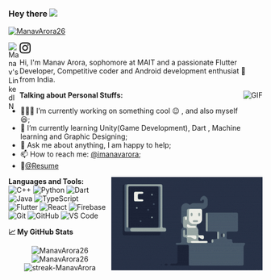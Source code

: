 
<!---
ManavArora26/ManavArora26 is a ✨ special ✨ repository because its `README.md` (this file) appears on your GitHub profile.
You can click the Preview link to take a look at your changes.
--->
### Hey there <img src="https://media.giphy.com/media/hvRJCLFzcasrR4ia7z/giphy.gif" width="25px">

<a href="https://www.linkedin.com/in/manav-arora-0090b5202/">
  <p align="centre"> <img src="http://estruyf-github.azurewebsites.net/api/VisitorHit?user=ManavArora26&repo=Bgstatic&countColorcountColor&countColor=%237B1E7B" alt="ManavArora26" /> </p>
  <img align="left" alt="Manav's LinkedIN" width="22px" src="https://raw.githubusercontent.com/peterthehan/peterthehan/master/assets/linkedin.svg" />
</a>

<a href="https://www.instagram.com/imanavarora/">
  <img align="left" alt="Manav's Instagram" width="22px" src="https://raw.githubusercontent.com/zenPidgin/instagram_svg/8330bc7954493d18badc36dd73b4958130edb0a0/instagram.svg" />
</a>

<br />

Hi, I'm Manav Arora, sophomore at MAIT and a passionate Flutter Developer, Competitive coder and Android development enthusiat 🚀 from India.

<img align="right" alt="GIF" height="160px" src="https://media.giphy.com/media/du3J3cXyzhj75IOgvA/giphy.gif" />
  
**Talking about Personal Stuffs:**

- 👨🏽‍💻 I’m currently working on something cool :wink: , and also myself 😆;
- 🌱 I’m currently learning Unity(Game Development), Dart , Machine learning and Graphic Designing; 
- 💬 Ask me about anything, I am happy to help;
- 📫 How to reach me: [@imanavarora](https://www.instagram.com/imanavarora/);
- 📝[@Resume](https://docs.google.com/document/d/1wbrSsmU2q0xLLEU95iMHlLlLLwOhO70w956AxBMRdwo/edit?usp=sharing)
 <img alt="Night Coding" src="https://raw.githubusercontent.com/AVS1508/AVS1508/master/assets/Night-Coding.gif" align="right"/>

**Languages and Tools:**  
![C++](https://img.shields.io/badge/-C++-black?logo=c%2B%2B&style=flat-square&logoColor=white)
![Python](https://img.shields.io/badge/-Python-blue?logo=Python&style=flat-square&logoColor=white)
![Dart](https://img.shields.io/badge/-Dart-7FD5EA?style=flat-square&logo=dart&logoColor=black)
![Java](https://img.shields.io/badge/-Java-FF6C37?style=flat-square&logo=java&logoColor=white)
![TypeScript](https://img.shields.io/badge/-TypeScript-007ACC?style=flat-square&logo=typescript&logoColor=white)    
![Flutter](https://img.shields.io/badge/-Flutter-7FD5EA?style=flat-square&logo=flutter&logoColor=black)
![React](https://img.shields.io/badge/-React-61DAFB?style=flat-square&logo=react&logoColor=black)
![Firebase](https://img.shields.io/badge/-Firebase-FFCA28?style=flat-square&logo=firebase&logoColor=black)  
![Git](https://img.shields.io/badge/-Git-%23F05032?style=flat-square&logo=git&logoColor=ffffff)
![GitHub](https://img.shields.io/badge/-GitHub-181717?style=flat-square&logo=github)
![VS Code](http://img.shields.io/badge/-VS%20Code-007ACC?style=flat-square&logo=visual-studio-code&logoColor=ffffff)




**📈 My GitHub Stats**


<p align="center"> <img src="https://github-readme-stats.vercel.app/api?username=ManavArora26&show_icons=true&theme=gotham" alt="ManavArora26" />  <img src="https://github-readme-stats.vercel.app/api/top-langs/?username=ManavArora26&layout=compact&show_icons=true&theme=gotham" alt="ManavArora26" />
<img src="https://github-readme-streak-stats.herokuapp.com/?user=ManavArora26&theme=algolia&hide_border=true" alt="streak-ManavArora" />
  </p>
